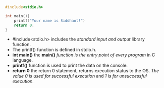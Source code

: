 ```C
#include<stdio.h>

int main(){
	printf("Your name is Siddhant!")
	return 0;
}
```
- \#include<stdio.h> includes the *standard input and output* library function. 
- The printf() function is defined in stdio.h.
- **int main()** the **main()** *function is the entry point of every program* in C language.
- **printf()** function is used to print the data on the console.
- **return 0** the return 0 statement, returns execution status to the OS. *The value 0 is used for successful execution* and *1 is for unsuccessful execution.*  
